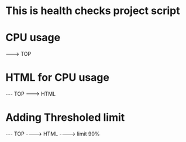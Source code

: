 # This is health checks project script

# CPU usage

---> TOP 

# HTML for CPU usage

--- TOP ---> HTML

# Adding Thresholed limit

--- TOP ----> HTML ----> limit 90% 
